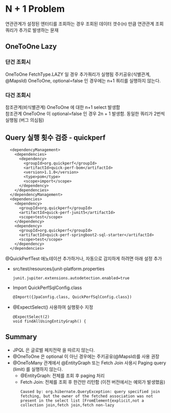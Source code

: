 # N + 1 Problem
연관관계가 설정된 엔터티를 조회하는 경우 조회된 데이터 갯수(n) 만큼 연관관계 조회쿼리가 추가로 발생하는 뮨재

## OneToOne Lazy
### 단건 조회시
OneToOne FetchType.LAZY 일 경우 추가쿼리가 실행됨
주키공유(식별관계, @MapsId) OneToOne, optional=false 인 경우에는 n+1 쿼리를 실행하지 않는다.

### 다건 조회시
참조관계(비식별관계) OneToOne 에 대한 n+1 select 발생함  
참조관계 OneToOne 이 optional=false 인 경우 2n + 1 발생함. 동일한 쿼리가 2번씩 실행됨 (버그 의심됨)


## Query 실행 횟수 검증 - quickperf
```
  <dependencyManagement>
    <dependencies>
      <dependency>
        <groupId>org.quickperf</groupId>
        <artifactId>quick-perf-bom</artifactId>
        <version>1.1.0</version>
        <type>pom</type>
        <scope>import</scope>
      </dependency>
    </dependencies>
  </dependencyManagement>
  <dependencies>
    <dependency>
      <groupId>org.quickperf</groupId>
      <artifactId>quick-perf-junit5</artifactId>
      <scope>test</scope>
    </dependency>
    <dependency>
      <groupId>org.quickperf</groupId>
      <artifactId>quick-perf-springboot2-sql-starter</artifactId>
      <scope>test</scope>
    </dependency>
  </dependencies>
```

@QuickPerfTest 애노테이션 추가하거나, 자동으로 감지하게 하려면 아래 설정 추가
- src/test/resources/junit-platform.properties
    ```
    junit.jupiter.extensions.autodetection.enabled=true
    ```

- Import QuickPerfSqlConfig.class
    ```
    @Import({JpaConfig.class, QuickPerfSqlConfig.class})
    ```

- @ExpectSelect() 사용하여 실행횟수 지정
    ```
    @ExpectSelect(2)
    void findAllUsingEntityGraph() {
    ```



## Summary
- JPQL 은 글로벌 페치전략 을 따르지 않는다.
- @OneToOne 은 optional 이 아닌 경우에는 주키공유(@MapsId)를 사용 권장
- @OneToMany 관계에서 @EntityGraph 또는 Fetch Join 사용시 Paging query (limit) 를 실행하지 않는다.
  - @EntityGraph: 전체를 조회 후 paging 처리
  - Fetch Join: 전체를 조회 후 한건만 리턴함 (이전 버전에서는 예외가 발생했음)
    ```text
    Caused by: org.hibernate.QueryException: query specified join fetching, but the owner of the fetched association was not present in the select list [FromElement{explicit,not a collection join,fetch join,fetch non-lazy
    ```


